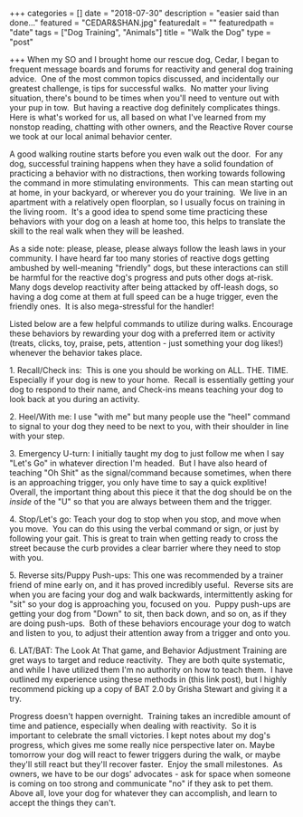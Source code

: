 +++
categories = []
date = "2018-07-30"
description = "easier said than done..."
featured = "CEDAR&SHAN.jpg"
featuredalt = ""
featuredpath = "date"
tags = ["Dog Training", "Animals"]
title = "Walk the Dog"
type = "post"

+++
When my SO and I brought home our rescue dog, Cedar, I began to frequent message boards and forums for reactivity and general dog training advice.  One of the most common topics discussed, and incidentally our greatest challenge, is tips for successful walks.  No matter your living situation, there's bound to be times when you'll need to venture out with your pup in tow.  But having a reactive dog definitely complicates things.  Here is what's worked for us, all based on what I've learned from my nonstop reading, chatting with other owners, and the Reactive Rover course we took at our local animal behavior center.

A good walking routine starts before you even walk out the door.  For any dog, successful training happens when they have a solid foundation of practicing a behavior with no distractions, then working towards following the command in more stimulating environments.  This can mean starting out at home, in your backyard, or wherever you do your training.  We live in an apartment with a relatively open floorplan, so I usually focus on training in the living room.  It's a good idea to spend some time practicing these behaviors with your dog on a leash at home too, this helps to translate the skill to the real walk when they will be leashed.

As a side note: please, please, please always follow the leash laws in your community. I have heard far too many stories of reactive dogs getting ambushed by well-meaning "friendly" dogs, but these interactions can still be harmful for the reactive dog's progress and puts other dogs at-risk.  Many dogs develop reactivity after being attacked by off-leash dogs, so having a dog come at them at full speed can be a huge trigger, even the friendly ones.  It is also mega-stressful for the handler!

Listed below are a few helpful commands to utilize during walks. Encourage these behaviors by rewarding your dog with a preferred item or activity (treats, clicks, toy, praise, pets, attention - just something your dog likes!) whenever the behavior takes place.

1\. Recall/Check ins:  This is one you should be working on ALL. THE. TIME. Especially if your dog is new to your home.  Recall is essentially getting your dog to respond to their name, and Check-ins means teaching your dog to look back at you during an activity.

2\. Heel/With me: I use "with me" but many people use the "heel" command to signal to your dog they need to be next to you, with their shoulder in line with your step.

3\. Emergency U-turn: I initially taught my dog to just follow me when I say "Let's Go" in whatever direction I'm headed.  But I have also heard of teaching "Oh Shit" as the signal/command because sometimes, when there is an approaching trigger, you only have time to say a quick explitive!  Overall, the important thing about this piece it that the dog should be on the _inside_ of the "U" so that you are always between them and the trigger.

4\. Stop/Let's go: Teach your dog to stop when you stop, and move when you move.  You can do this using the verbal command or sign, or just by following your gait. This is great to train when getting ready to cross the street because the curb provides a clear barrier where they need to stop with you.

5\. Reverse sits/Puppy Push-ups: This one was recommended by a trainer friend of mine early on, and it has proved incredibly useful.  Reverse sits are when you are facing your dog and walk backwards, intermittently asking for "sit" so your dog is approaching you, focused on you.  Puppy push-ups are getting your dog from "Down" to sit, then back down, and so on, as if they are doing push-ups.  Both of these behaviors encourage your dog to watch and listen to you, to adjust their attention away from a trigger and onto you.

6\. LAT/BAT: The Look At That game, and Behavior Adjustment Training are gret ways to target and reduce reactivity.  They are both quite systematic, and while I have utilized them I'm no authority on how to teach them.  I have outlined my experience using these methods in (this link post), but I highly recommend picking up a copy of BAT 2.0 by Grisha Stewart and giving it a try.

Progress doesn't happen overnight.  Training takes an incredible amount of time and patience, especially when dealing with reactivity.  So it is important to celebrate the small victories. I kept notes about my dog's progress, which gives me some really nice perspective later on. Maybe tomorrow your dog will react to fewer triggers during the walk, or maybe they'll still react but they'll recover faster.  Enjoy the small milestones.  As owners, we have to be our dogs' advocates - ask for space when someone is coming on too strong and communicate "no" if they ask to pet them.  Above all, love your dog for whatever they can accomplish, and learn to accept the things they can't.